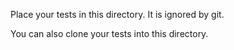 Place your tests in this directory.  It is ignored by git.

You can also clone your tests into this directory.  
